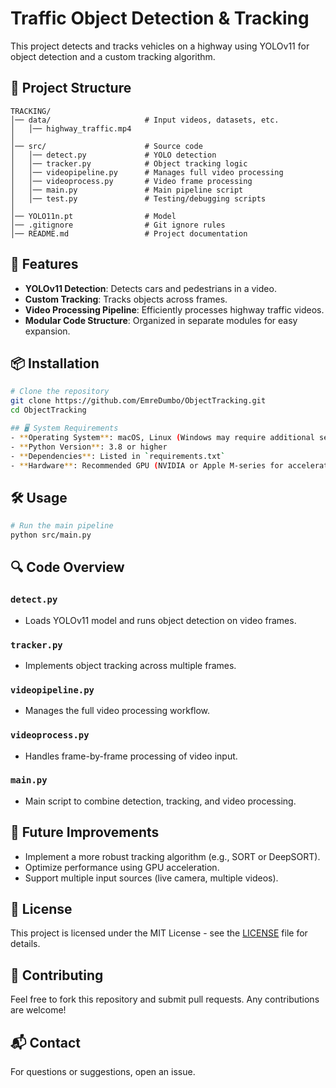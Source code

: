 # Traffic Object Detection & Tracking

This project detects and tracks vehicles on a highway using YOLOv11 for object detection and a custom tracking algorithm.

## 📁 Project Structure
```
TRACKING/
│── data/                     # Input videos, datasets, etc.
│   │── highway_traffic.mp4
│
│── src/                      # Source code
│   │── detect.py             # YOLO detection
│   │── tracker.py            # Object tracking logic
│   │── videopipeline.py      # Manages full video processing
│   │── videoprocess.py       # Video frame processing
│   │── main.py               # Main pipeline script
│   │── test.py               # Testing/debugging scripts
│
│── YOLO11n.pt                # Model 
│── .gitignore                # Git ignore rules
│── README.md                 # Project documentation
```

## 🚀 Features
- **YOLOv11 Detection**: Detects cars and pedestrians in a video.
- **Custom Tracking**: Tracks objects across frames.
- **Video Processing Pipeline**: Efficiently processes highway traffic videos.
- **Modular Code Structure**: Organized in separate modules for easy expansion.

## 📦 Installation
```bash
# Clone the repository
git clone https://github.com/EmreDumbo/ObjectTracking.git
cd ObjectTracking

## 🖥 System Requirements
- **Operating System**: macOS, Linux (Windows may require additional setup)
- **Python Version**: 3.8 or higher
- **Dependencies**: Listed in `requirements.txt`
- **Hardware**: Recommended GPU (NVIDIA or Apple M-series for acceleration)
```

## 🛠 Usage
```bash
# Run the main pipeline
python src/main.py 
```

## 🔍 Code Overview
### `detect.py`
- Loads YOLOv11 model and runs object detection on video frames.

### `tracker.py`
- Implements object tracking across multiple frames.

### `videopipeline.py`
- Manages the full video processing workflow.

### `videoprocess.py`
- Handles frame-by-frame processing of video input.

### `main.py`
- Main script to combine detection, tracking, and video processing.

## 📝 Future Improvements
- Implement a more robust tracking algorithm (e.g., SORT or DeepSORT).
- Optimize performance using GPU acceleration.
- Support multiple input sources (live camera, multiple videos).

## 📜 License
This project is licensed under the MIT License - see the [LICENSE](LICENSE) file for details.

## 🤝 Contributing
Feel free to fork this repository and submit pull requests. Any contributions are welcome!

## 📬 Contact
For questions or suggestions, open an issue.
